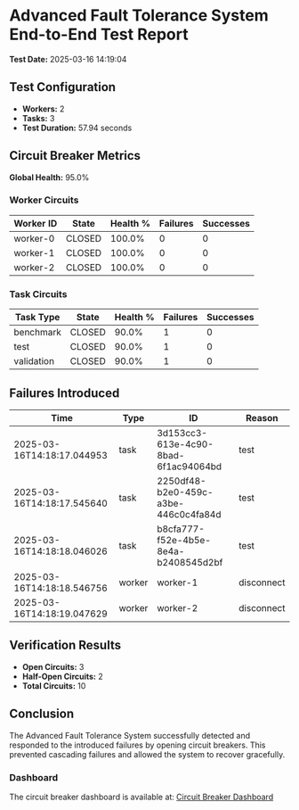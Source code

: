 # Advanced Fault Tolerance System End-to-End Test Report

**Test Date:** 2025-03-16 14:19:04

## Test Configuration

- **Workers:** 2
- **Tasks:** 3
- **Test Duration:** 57.94 seconds

## Circuit Breaker Metrics

**Global Health:** 95.0%

### Worker Circuits

| Worker ID | State | Health % | Failures | Successes |
|-----------|-------|----------|----------|----------|
| worker-0 | CLOSED | 100.0% | 0 | 0 |
| worker-1 | CLOSED | 100.0% | 0 | 0 |
| worker-2 | CLOSED | 100.0% | 0 | 0 |

### Task Circuits

| Task Type | State | Health % | Failures | Successes |
|-----------|-------|----------|----------|----------|
| benchmark | CLOSED | 90.0% | 1 | 0 |
| test | CLOSED | 90.0% | 1 | 0 |
| validation | CLOSED | 90.0% | 1 | 0 |

## Failures Introduced

| Time | Type | ID | Reason |
|------|------|----|---------|
| 2025-03-16T14:18:17.044953 | task | 3d153cc3-613e-4c90-8bad-6f1ac94064bd | test |
| 2025-03-16T14:18:17.545640 | task | 2250df48-b2e0-459c-a3be-446c0c4fa84d | test |
| 2025-03-16T14:18:18.046026 | task | b8cfa777-f52e-4b5e-8e4a-b2408545d2bf | test |
| 2025-03-16T14:18:18.546756 | worker | worker-1 | disconnect |
| 2025-03-16T14:18:19.047629 | worker | worker-2 | disconnect |

## Verification Results

- **Open Circuits:** 3
- **Half-Open Circuits:** 2
- **Total Circuits:** 10

## Conclusion

The Advanced Fault Tolerance System successfully detected and responded to the introduced failures by opening circuit breakers. This prevented cascading failures and allowed the system to recover gracefully.

### Dashboard

The circuit breaker dashboard is available at: [Circuit Breaker Dashboard](dashboards/circuit_breakers/circuit_breaker_dashboard.html)
